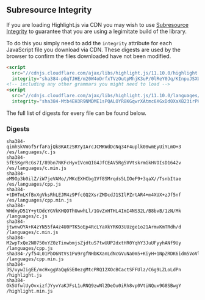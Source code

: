 ## Subresource Integrity

If you are loading Highlight.js via CDN you may wish to use [Subresource Integrity](https://developer.mozilla.org/en-US/docs/Web/Security/Subresource_Integrity) to guarantee that you are using a legimitate build of the library.

To do this you simply need to add the `integrity` attribute for each JavaScript file you download via CDN. These digests are used by the browser to confirm the files downloaded have not been modified.

```html
<script
  src="//cdnjs.cloudflare.com/ajax/libs/highlight.js/11.10.0/highlight.min.js"
  integrity="sha384-pGqTJHE/m20W4oDrfxTVzOutpMhjK3uP/0lReY0Jq/KInpuJSXUnk4WAYbciCLqT"></script>
<!-- including any other grammars you might need to load -->
<script
  src="//cdnjs.cloudflare.com/ajax/libs/highlight.js/11.10.0/languages/go.min.js"
  integrity="sha384-Mtb4EH3R9NMDME1sPQALOYR8KGqwrXAtmc6XGxDd0XaXB23irPKsuET0JjZt5utI"></script>
```

The full list of digests for every file can be found below.

### Digests

```
sha384-qimhSkVWof5rfaFajQk8KAtzSRYyIArcJCMKWdDcNq34F4uplk08wmEyUiYLmO+3 /es/languages/c.js
sha384-5fESKgrRcGs7I/89bn7NKFcHyvIVcmQIG4JfCEAV5Rg5VVtskrmGkHVOIsD1642v /es/languages/c.min.js
sha384-eM9Op3b0ilZ/iW7jeVAMo//MKcEXHCbg1Vf8SMrqds5LIOeF9+3qaX//TsnbItae /es/languages/cpp.js
sha384-+tDHTmLKfBxXgVksRhLEJM4z9PfcGQ2XsrZMDcdJ1SIlPZrtAR4+m4XUX+zJf5nf /es/languages/cpp.min.js
sha384-WHdxyD51Y+ytDdcYGVkKHQOThUwwhLl/1GvZxHTHL4ImI4NS32L/B8bvB/1zN/Mk /languages/c.js
sha384-jtwnwOYA+K4zYN55fA4z4U0PTK5oEp4RcLYaXkYRKO3UUzge1o21ArmvKmTRdh/d /languages/c.min.js
sha384-M2wpTxQe2N0750xYZ0zTinwbmjsZjdtuS7twUUP2dxtHR0YqhY3JuUFyyhANf9Uy /languages/cpp.js
sha384-/yf54L01PbO6NtVs1Pu9rgfNHbKXanLdNcGVuNa0m5+KiyH+1NpZRDK6idm5VoVl /languages/cpp.min.js
sha384-3S/uywIigEE/mcHxggVaQq6SE0ezgMtcPRQ12XOcBCactSFFUlz/C6g9LZLoLdPn /highlight.js
sha384-Ok5UfwlUyOvxizfJYyvYaKJFsL1uRNQ9zwNl2DeOu0iRh8vp0VtiNQux9G8SBwgY /highlight.min.js
```

